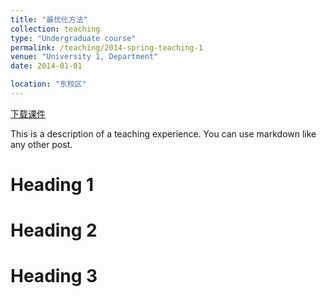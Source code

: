 ```yaml
---
title: "最优化方法"
collection: teaching
type: "Undergraduate course"
permalink: /teaching/2014-spring-teaching-1
venue: "University 1, Department"
date: 2014-01-01

location: "东校区"
---
```


[下载课件](http://zhaiweixin.github.io/files/optimizationmethod/lecture_note_0[1].pdf)

This is a description of a teaching experience. You can use markdown like any other post.

Heading 1
======

Heading 2
======

Heading 3
======



